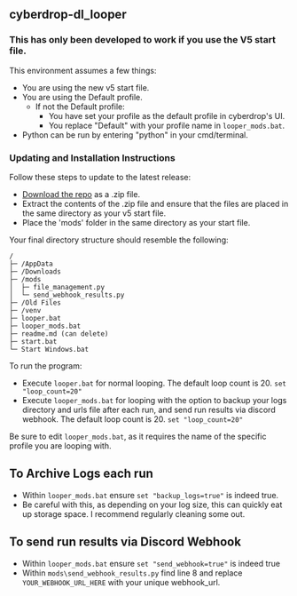 ## cyberdrop-dl_looper

### This has only been developed to work if you use the V5 start file.

This environment assumes a few things:
- You are using the new v5 start file.
- You are using the Default profile.
  - If not the Default profile:
    - You have set your profile as the default profile in cyberdrop's UI.
    - You replace "Default" with your profile name in `looper_mods.bat`.
- Python can be run by entering "python" in your cmd/terminal.

### Updating and Installation Instructions

Follow these steps to update to the latest release:

* [Download the repo](https://github.com/n30liberal/cyberdrop-dl_looper/archive/refs/heads/main.zip) as a .zip file.
* Extract the contents of the .zip file and ensure that the files are placed in the same directory as your v5 start file.
* Place the 'mods' folder in the same directory as your start file.

Your final directory structure should resemble the following:

```
/
├─ /AppData
├─ /Downloads
├─ /mods
│  ├─ file_management.py
│  └─ send_webhook_results.py
├─ /Old Files
├─ /venv
├─ looper.bat
├─ looper_mods.bat
├─ readme.md (can delete)
├─ start.bat
└─ Start Windows.bat
```

To run the program:

- Execute `looper.bat` for normal looping. The default loop count is 20. `set "loop_count=20"`
- Execute `looper_mods.bat` for looping with the option to backup your logs directory and urls file after each run, and send run results via discord webhook. The default loop count is 20. `set "loop_count=20"`

Be sure to edit `looper_mods.bat`, as it requires the name of the specific profile you are looping with.

## To Archive Logs each run
- Within `looper_mods.bat` ensure `set "backup_logs=true"` is indeed true.
- Be careful with this, as depending on your log size, this can quickly eat up storage space. I recommend regularly cleaning some out.

## To send run results via Discord Webhook
- Within `looper_mods.bat` ensure `set "send_webhook=true"` is indeed true
- Within `mods\send_webhook_results.py` find line 8 and replace `YOUR_WEBHOOK_URL_HERE` with your unique webhook_url.
